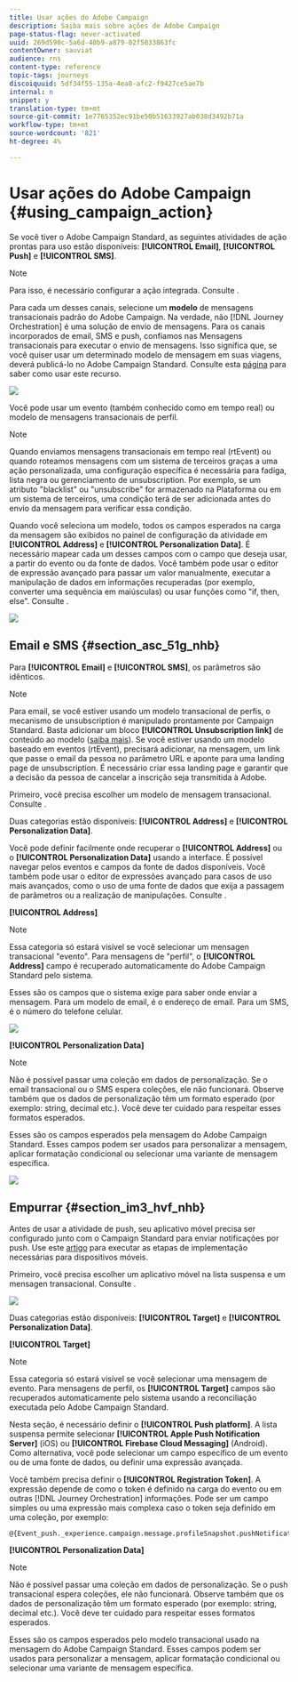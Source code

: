 ```yaml
---
title: Usar ações do Adobe Campaign
description: Saiba mais sobre ações de Adobe Campaign
page-status-flag: never-activated
uuid: 269d590c-5a6d-40b9-a879-02f5033863fc
contentOwner: sauviat
audience: rns
content-type: reference
topic-tags: journeys
discoiquuid: 5df34f55-135a-4ea8-afc2-f9427ce5ae7b
internal: n
snippet: y
translation-type: tm+mt
source-git-commit: 1e7765352ec91be50b51633927ab038d3492b71a
workflow-type: tm+mt
source-wordcount: '821'
ht-degree: 4%

---
```



# Usar ações do Adobe Campaign {#using_campaign_action}

Se você tiver o Adobe Campaign Standard, as seguintes atividades de ação prontas para uso estão disponíveis: **[!UICONTROL Email]**, **[!UICONTROL Push]** e **[!UICONTROL SMS]**.

>[!NOTE]
>
>Para isso, é necessário configurar a ação integrada. Consulte [](../action/working-with-adobe-campaign.md).

Para cada um desses canais, selecione um **modelo** de mensagens transacionais padrão do Adobe Campaign. Na verdade, não [!DNL Journey Orchestration] é uma solução de envio de mensagens. Para os canais incorporados de email, SMS e push, confiamos nas Mensagens transacionais para executar o envio de mensagens. Isso significa que, se você quiser usar um determinado modelo de mensagem em suas viagens, deverá publicá-lo no Adobe Campaign Standard. Consulte esta [página](https://docs.adobe.com/content/help/pt-BR/campaign-standard/using/communication-channels/transactional-messaging/about-transactional-messaging.html) para saber como usar este recurso.

![](../assets/journey59.png)

Você pode usar um evento (também conhecido como em tempo real) ou modelo de mensagens transacionais de perfil.

>[!NOTE]
>
>Quando enviamos mensagens transacionais em tempo real (rtEvent) ou quando roteamos mensagens com um sistema de terceiros graças a uma ação personalizada, uma configuração específica é necessária para fadiga, lista negra ou gerenciamento de unsubscription. Por exemplo, se um atributo &quot;blacklist&quot; ou &quot;unsubscribe&quot; for armazenado na Plataforma ou em um sistema de terceiros, uma condição terá de ser adicionada antes do envio da mensagem para verificar essa condição.

Quando você seleciona um modelo, todos os campos esperados na carga da mensagem são exibidos no painel de configuração da atividade em **[!UICONTROL Address]** e **[!UICONTROL Personalization Data]**. É necessário mapear cada um desses campos com o campo que deseja usar, a partir do evento ou da fonte de dados. Você também pode usar o editor de expressão avançado para passar um valor manualmente, executar a manipulação de dados em informações recuperadas (por exemplo, converter uma sequência em maiúsculas) ou usar funções como &quot;if, then, else&quot;. Consulte [](../expression/expressionadvanced.md).

![](../assets/journey60.png)

## Email e SMS {#section_asc_51g_nhb}

Para **[!UICONTROL Email]** e **[!UICONTROL SMS]**, os parâmetros são idênticos.

>[!NOTE]
>
>Para email, se você estiver usando um modelo transacional de perfis, o mecanismo de unsubscription é manipulado prontamente por Campaign Standard. Basta adicionar um bloco **[!UICONTROL Unsubscription link]** de conteúdo ao modelo ([saiba mais](https://docs.adobe.com/content/help/pt-BR/campaign-standard/using/communication-channels/transactional-messaging/about-transactional-messaging.html)). Se você estiver usando um modelo baseado em eventos (rtEvent), precisará adicionar, na mensagem, um link que passe o email da pessoa no parâmetro URL e aponte para uma landing page de unsubscription. É necessário criar essa landing page e garantir que a decisão da pessoa de cancelar a inscrição seja transmitida à Adobe.

Primeiro, você precisa escolher um modelo de mensagem transacional. Consulte [](../building-journeys/about-action-activities.md).

Duas categorias estão disponíveis: **[!UICONTROL Address]** e **[!UICONTROL Personalization Data]**.

Você pode definir facilmente onde recuperar o **[!UICONTROL Address]** ou o **[!UICONTROL Personalization Data]** usando a interface. É possível navegar pelos eventos e campos da fonte de dados disponíveis. Você também pode usar o editor de expressões avançado para casos de uso mais avançados, como o uso de uma fonte de dados que exija a passagem de parâmetros ou a realização de manipulações. Consulte [](../expression/expressionadvanced.md).

**[!UICONTROL Address]**

>[!NOTE]
>
>Essa categoria só estará visível se você selecionar um mensagen transacional &quot;evento&quot;. Para mensagens de &quot;perfil&quot;, o **[!UICONTROL Address]** campo é recuperado automaticamente do Adobe Campaign Standard pelo sistema.

Esses são os campos que o sistema exige para saber onde enviar a mensagem. Para um modelo de email, é o endereço de email. Para um SMS, é o número do telefone celular.

![](../assets/journey61.png)

**[!UICONTROL Personalization Data]**

>[!NOTE]
>
>Não é possível passar uma coleção em dados de personalização. Se o email transacional ou o SMS espera coleções, ele não funcionará. Observe também que os dados de personalização têm um formato esperado (por exemplo: string, decimal etc.). Você deve ter cuidado para respeitar esses formatos esperados.

Esses são os campos esperados pela mensagem do Adobe Campaign Standard. Esses campos podem ser usados para personalizar a mensagem, aplicar formatação condicional ou selecionar uma variante de mensagem específica.

![](../assets/journey62.png)

## Empurrar {#section_im3_hvf_nhb}

Antes de usar a atividade de push, seu aplicativo móvel precisa ser configurado junto com o Campaign Standard para enviar notificações por push. Use este [artigo](https://helpx.adobe.com/campaign/kb/integrate-mobile-sdk.html) para executar as etapas de implementação necessárias para dispositivos móveis.

Primeiro, você precisa escolher um aplicativo móvel na lista suspensa e um mensagen transacional. Consulte [](../building-journeys/about-action-activities.md).

![](../assets/journey62bis.png)

Duas categorias estão disponíveis: **[!UICONTROL Target]** e **[!UICONTROL Personalization Data]**.

**[!UICONTROL Target]**

>[!NOTE]
>
>Essa categoria só estará visível se você selecionar uma mensagem de evento. Para mensagens de perfil, os **[!UICONTROL Target]** campos são recuperados automaticamente pelo sistema usando a reconciliação executada pelo Adobe Campaign Standard.

Nesta seção, é necessário definir o **[!UICONTROL Push platform]**. A lista suspensa permite selecionar **[!UICONTROL Apple Push Notification Server]** (iOS) ou **[!UICONTROL Firebase Cloud Messaging]** (Android). Como alternativa, você pode selecionar um campo específico de um evento ou de uma fonte de dados, ou definir uma expressão avançada.

Você também precisa definir o **[!UICONTROL Registration Token]**. A expressão depende de como o token é definido na carga do evento ou em outras [!DNL Journey Orchestration] informações. Pode ser um campo simples ou uma expressão mais complexa caso o token seja definido em uma coleção, por exemplo:

```
@{Event_push._experience.campaign.message.profileSnapshot.pushNotificationTokens.first().token}
```

**[!UICONTROL Personalization Data]**

>[!NOTE]
>
>Não é possível passar uma coleção em dados de personalização. Se o push transacional espera coleções, ele não funcionará. Observe também que os dados de personalização têm um formato esperado (por exemplo: string, decimal etc.). Você deve ter cuidado para respeitar esses formatos esperados.

Esses são os campos esperados pelo modelo transacional usado na mensagem do Adobe Campaign Standard. Esses campos podem ser usados para personalizar a mensagem, aplicar formatação condicional ou selecionar uma variante de mensagem específica.
